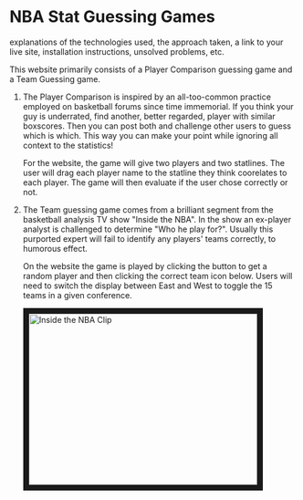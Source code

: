 # NBA Stat Guessing Games

explanations of the technologies used, the approach taken, a link to your live site, installation instructions, unsolved problems, etc.

This website primarily consists of a Player Comparison guessing game and a Team Guessing game. 
1. The Player Comparison is inspired by an all-too-common practice employed on basketball forums since time immemorial. If you think your guy is underrated, find another, better regarded, player with similar boxscores. Then you can post both and challenge other users to guess which is which. This way you can make your point while ignoring all context to the statistics! 

   For the website, the game will give two players and two statlines. The user will drag each player name to the statline they think coorelates to each player. The game will then evaluate if the user chose correctly or not. 
2. The Team guessing game comes from a brilliant segment from the basketball analysis TV show "Inside the NBA". In the show an ex-player analyst is challenged to determine "Who he play for?". Usually this purported expert will fail to identify any players' teams correctly, to humorous effect.

   On the website the game is played by clicking the button to get a random player and then clicking the correct team icon below. Users will need to switch the display between East and West to toggle the 15 teams in a given conference.

   <a href="http://www.youtube.com/watch?feature=player_embedded&v=cBHPQ25J07E
" target="_blank"><img src="http://img.youtube.com/vi/cBHPQ25J07E/0.jpg" 
alt="Inside the NBA Clip" width="400" height="300" border="10" /></a>

